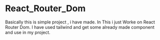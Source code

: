 # React_Router_Dom
Basically this is simple project , i have made.
In This i just Worke on React Router Dom.
I have used tailwind and get some already made component and use in my project.
